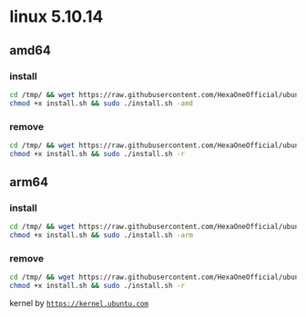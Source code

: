 # linux 5.10.14
 
## amd64

### install
```bash
cd /tmp/ && wget https://raw.githubusercontent.com/HexaOneOfficial/ubuntumainline/main/catalog/5.10.14/install.sh 
chmod +x install.sh && sudo ./install.sh -amd
``` 
### remove
```bash
cd /tmp/ && wget https://raw.githubusercontent.com/HexaOneOfficial/ubuntumainline/main/catalog/5.10.14/install.sh 
chmod +x install.sh && sudo ./install.sh -r
```
## arm64

### install
```bash
cd /tmp/ && wget https://raw.githubusercontent.com/HexaOneOfficial/ubuntumainline/main/catalog/5.10.14/install.sh 
chmod +x install.sh && sudo ./install.sh -arm
``` 
### remove
```bash
cd /tmp/ && wget https://raw.githubusercontent.com/HexaOneOfficial/ubuntumainline/main/catalog/5.10.14/install.sh 
chmod +x install.sh && sudo ./install.sh -r
``` 
 
 
kernel by [`https://kernel.ubuntu.com`](https://kernel.ubuntu.com/)
